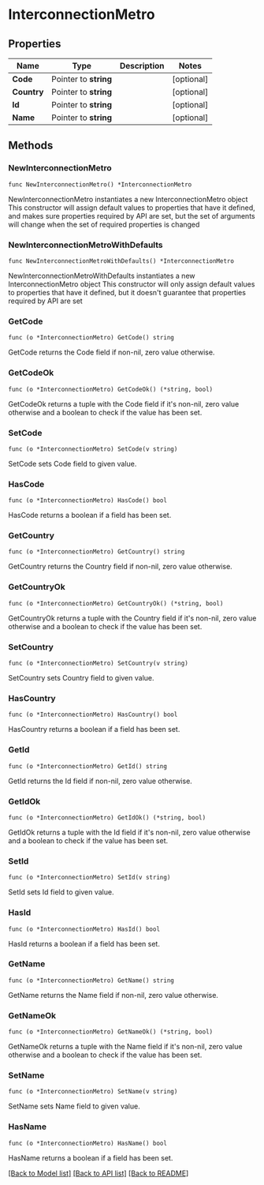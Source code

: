 # InterconnectionMetro

## Properties

Name | Type | Description | Notes
------------ | ------------- | ------------- | -------------
**Code** | Pointer to **string** |  | [optional] 
**Country** | Pointer to **string** |  | [optional] 
**Id** | Pointer to **string** |  | [optional] 
**Name** | Pointer to **string** |  | [optional] 

## Methods

### NewInterconnectionMetro

`func NewInterconnectionMetro() *InterconnectionMetro`

NewInterconnectionMetro instantiates a new InterconnectionMetro object
This constructor will assign default values to properties that have it defined,
and makes sure properties required by API are set, but the set of arguments
will change when the set of required properties is changed

### NewInterconnectionMetroWithDefaults

`func NewInterconnectionMetroWithDefaults() *InterconnectionMetro`

NewInterconnectionMetroWithDefaults instantiates a new InterconnectionMetro object
This constructor will only assign default values to properties that have it defined,
but it doesn't guarantee that properties required by API are set

### GetCode

`func (o *InterconnectionMetro) GetCode() string`

GetCode returns the Code field if non-nil, zero value otherwise.

### GetCodeOk

`func (o *InterconnectionMetro) GetCodeOk() (*string, bool)`

GetCodeOk returns a tuple with the Code field if it's non-nil, zero value otherwise
and a boolean to check if the value has been set.

### SetCode

`func (o *InterconnectionMetro) SetCode(v string)`

SetCode sets Code field to given value.

### HasCode

`func (o *InterconnectionMetro) HasCode() bool`

HasCode returns a boolean if a field has been set.

### GetCountry

`func (o *InterconnectionMetro) GetCountry() string`

GetCountry returns the Country field if non-nil, zero value otherwise.

### GetCountryOk

`func (o *InterconnectionMetro) GetCountryOk() (*string, bool)`

GetCountryOk returns a tuple with the Country field if it's non-nil, zero value otherwise
and a boolean to check if the value has been set.

### SetCountry

`func (o *InterconnectionMetro) SetCountry(v string)`

SetCountry sets Country field to given value.

### HasCountry

`func (o *InterconnectionMetro) HasCountry() bool`

HasCountry returns a boolean if a field has been set.

### GetId

`func (o *InterconnectionMetro) GetId() string`

GetId returns the Id field if non-nil, zero value otherwise.

### GetIdOk

`func (o *InterconnectionMetro) GetIdOk() (*string, bool)`

GetIdOk returns a tuple with the Id field if it's non-nil, zero value otherwise
and a boolean to check if the value has been set.

### SetId

`func (o *InterconnectionMetro) SetId(v string)`

SetId sets Id field to given value.

### HasId

`func (o *InterconnectionMetro) HasId() bool`

HasId returns a boolean if a field has been set.

### GetName

`func (o *InterconnectionMetro) GetName() string`

GetName returns the Name field if non-nil, zero value otherwise.

### GetNameOk

`func (o *InterconnectionMetro) GetNameOk() (*string, bool)`

GetNameOk returns a tuple with the Name field if it's non-nil, zero value otherwise
and a boolean to check if the value has been set.

### SetName

`func (o *InterconnectionMetro) SetName(v string)`

SetName sets Name field to given value.

### HasName

`func (o *InterconnectionMetro) HasName() bool`

HasName returns a boolean if a field has been set.


[[Back to Model list]](../README.md#documentation-for-models) [[Back to API list]](../README.md#documentation-for-api-endpoints) [[Back to README]](../README.md)


